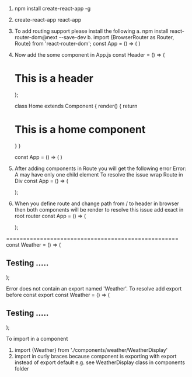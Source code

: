 1.  npm install create-react-app -g
2.  create-react-app react-app
3.  To add routing support please install the following
        a. npm install react-router-dom@next --save-dev
        b. import {BrowserRouter as Router, Route} from 'react-router-dom';
        const App = () => (
            <Router>
                <Route path="/" component={Home}/>
            </Router>
        )

4.  Now add the some component in App.js
    const Header = () => (<h1>This is a header</h1>);

    class Home extends Component {
        render() {
            return <div>
                <h1>This is a home component</h1>
            </div>
        }
    }

    const App = () => (
        <Router>
            <Route path="/" component={Home}/>
            <Route path="/header" component={Header}/>
        </Router>
    )

5. After adding components in Route you will get the following error
    Error: A <Router> may have only one child element
    To resolve the issue wrap Route in Div
    const App = () => (
        <Router>
            <div>
                <Route path="/" component={Home}/>
                <Route path="/header" component={Home}/>
            </div>
        </Router>
    );

6. When you define route and change path from / to header in browser then both components will be render
   to resolve this issue add exact in root router
    const App = () => (
        <Router>
            <div>
                <Route exact path="/" component={Home}/>
                <Route path="/header" component={Header}/>
            </div>
        </Router>
    );

===================================================
const Weather = () => (
    <h2>Testing .....</h2>
);

Error does not contain an export named 'Weather'.
To resolve add export before const
export const Weather = () => (
    <h2>Testing .....</h2>
);

To import in a component
1.  import {Weather} from './components/weather/WeatherDisplay'
2.  import in curly braces because component is exporting with export instead of export default
    e.g. see WeatherDisplay class in components folder
